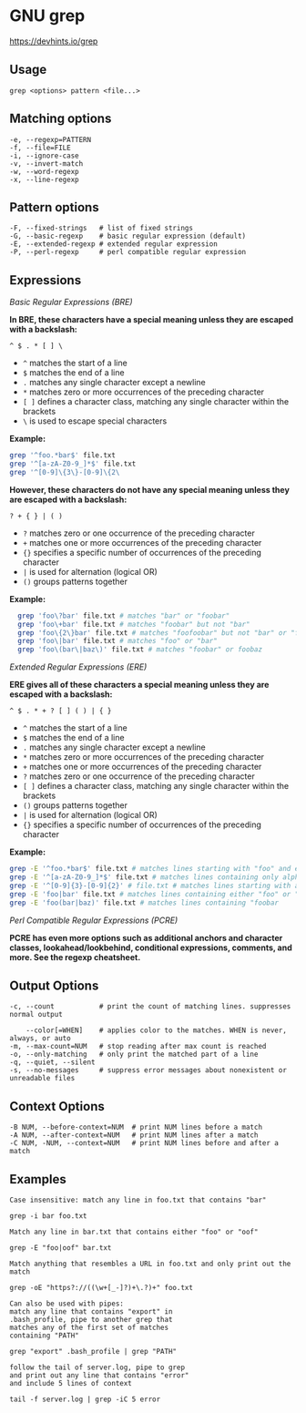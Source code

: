 # GNU grep

https://devhints.io/grep

## Usage

`grep <options> pattern <file...>`

## Matching options

```
-e, --regexp=PATTERN
-f, --file=FILE
-i, --ignore-case
-v, --invert-match
-w, --word-regexp
-x, --line-regexp
```

## Pattern options

```
-F, --fixed-strings   # list of fixed strings
-G, --basic-regexp    # basic regular expression (default)
-E, --extended-regexp # extended regular expression
-P, --perl-regexp     # perl compatible regular expression
```

## Expressions

_Basic Regular Expressions (BRE)_

**In BRE, these characters have a special meaning unless they are escaped with a backslash:**

`^ $ . * [ ] \`

- `^` matches the start of a line
- `$` matches the end of a line
- `.` matches any single character except a newline
- `*` matches zero or more occurrences of the preceding character
- `[ ]` defines a character class, matching any single character within the brackets
- `\` is used to escape special characters

**Example:**

```bash
grep '^foo.*bar$' file.txt
grep '^[a-zA-Z0-9_]*$' file.txt
grep '^[0-9]\{3\}-[0-9]\{2\
```

**However, these characters do not have any special meaning unless they are escaped with a backslash:**

`? + { } | ( )`

- `?` matches zero or one occurrence of the preceding character
- `+` matches one or more occurrences of the preceding character
- `{}` specifies a specific number of occurrences of the preceding character
- `|` is used for alternation (logical OR)
- `()` groups patterns together

**Example:**

```bash
  grep 'foo\?bar' file.txt # matches "bar" or "foobar"
  grep 'foo\+bar' file.txt # matches "foobar" but not "bar"
  grep 'foo\{2\}bar' file.txt # matches "foofoobar" but not "bar" or "foobar"
  grep 'foo\|bar' file.txt # matches "foo" or "bar"
  grep 'foo\(bar\|baz\)' file.txt # matches "foobar" or foobaz
```

_Extended Regular Expressions (ERE)_

**ERE gives all of these characters a special meaning unless they are escaped with a backslash:**

`^ $ . * + ? [ ] ( ) | { }`

- `^` matches the start of a line
- `$` matches the end of a line
- `.` matches any single character except a newline
- `*` matches zero or more occurrences of the preceding character
- `+` matches one or more occurrences of the preceding character
- `?` matches zero or one occurrence of the preceding character
- `[ ]` defines a character class, matching any single character within the brackets
- `()` groups patterns together
- `|` is used for alternation (logical OR)
- `{}` specifies a specific number of occurrences of the preceding character

**Example:**

```bash
grep -E '^foo.*bar$' file.txt # matches lines starting with "foo" and ending with "bar"
grep -E '^[a-zA-Z0-9_]*$' file.txt # matches lines containing only alphanumeric characters and underscores
grep -E '^[0-9]{3}-[0-9]{2}' # file.txt # matches lines starting with a three-digit number followed by a hyphen and a two-digit number
grep -E 'foo|bar' file.txt # matches lines containing either "foo" or "bar"
grep -E 'foo(bar|baz)' file.txt # matches lines containing "foobar
```

_Perl Compatible Regular Expressions (PCRE)_

**PCRE has even more options such as additional anchors and character classes, lookahead/lookbehind, conditional expressions, comments, and more. See
the regexp cheatsheet.**

## Output Options

```
-c, --count           # print the count of matching lines. suppresses normal output

    --color[=WHEN]    # applies color to the matches. WHEN is never, always, or auto
-m, --max-count=NUM   # stop reading after max count is reached
-o, --only-matching   # only print the matched part of a line
-q, --quiet, --silent
-s, --no-messages     # suppress error messages about nonexistent or unreadable files
```

## Context Options

```
-B NUM, --before-context=NUM  # print NUM lines before a match
-A NUM, --after-context=NUM   # print NUM lines after a match
-C NUM, -NUM, --context=NUM   # print NUM lines before and after a match
```

## Examples

```
Case insensitive: match any line in foo.txt that contains "bar"

grep -i bar foo.txt
```

```
Match any line in bar.txt that contains either "foo" or "oof"

grep -E "foo|oof" bar.txt
```

```
Match anything that resembles a URL in foo.txt and only print out the match

grep -oE "https?://((\w+[_-]?)+\.?)+" foo.txt
```

```
Can also be used with pipes:
match any line that contains "export" in
.bash_profile, pipe to another grep that
matches any of the first set of matches
containing "PATH"

grep "export" .bash_profile | grep "PATH"
```

```
follow the tail of server.log, pipe to grep
and print out any line that contains "error"
and include 5 lines of context

tail -f server.log | grep -iC 5 error
```